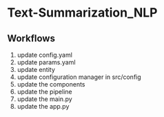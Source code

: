 # Text-Summarization_NLP

## Workflows

1. update config.yaml
2. update params.yaml
3. update entity
4. update configuration manager in src/config
5. update the components
6. update the pipeline
7. update the main.py
8. update the app.py
